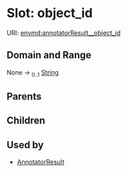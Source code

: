 
# Slot: object_id




URI: [envmd:annotatorResult__object_id](http://w3id.org/ontogpt/environmental-metadataannotatorResult__object_id)


## Domain and Range

None &#8594;  <sub>0..1</sub> [String](types/String.md)

## Parents


## Children


## Used by

 * [AnnotatorResult](AnnotatorResult.md)
